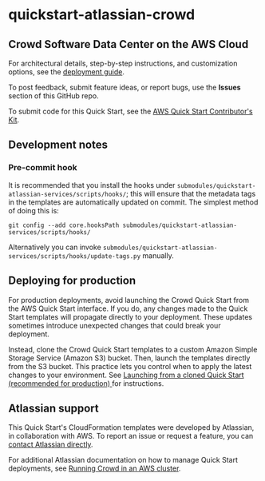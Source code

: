 # quickstart-atlassian-crowd
## Crowd Software Data Center on the AWS Cloud
For architectural details, step-by-step instructions, and customization options, see the [deployment guide](https://fwd.aws/g6Q3D).

To post feedback, submit feature ideas, or report bugs, use the **Issues** section of this GitHub repo. 

To submit code for this Quick Start, see the [AWS Quick Start Contributor's Kit](https://aws-quickstart.github.io/).

## Development notes

### Pre-commit hook

It is recommended that you install the hooks under `submodules/quickstart-atlassian-services/scripts/hooks/`; this will
ensure that the metadata tags in the templates are automatically updated on
commit. The simplest method of doing this is:

    git config --add core.hooksPath submodules/quickstart-atlassian-services/scripts/hooks/

Alternatively you can invoke
`submodules/quickstart-atlassian-services/scripts/hooks/update-tags.py`
manually.

## Deploying for production

For production deployments, avoid launching the Crowd Quick Start from the AWS Quick Start interface. If you do, any changes made to the Quick Start templates will propagate directly to your deployment. These updates sometimes introduce unexpected changes that could break your deployment.

Instead, clone the Crowd Quick Start templates to a custom Amazon Simple Storage Service (Amazon S3) bucket. Then, launch the templates directly from the S3 bucket. This practice lets you control when to apply the latest changes to your environment. See [Launching from a cloned Quick Start (recommended for production)
](https://aws-quickstart.github.io/quickstart-atlassian-crowd/#_launching_from_a_cloned_quick_start_recommended_for_production) for instructions.

## Atlassian support

This Quick Start's CloudFormation templates were developed by Atlassian, in collaboration with AWS. To report an issue or request a feature, you can [contact Atlassian directly](https://support.atlassian.com/contact/#/).

For additional Atlassian documentation on how to manage Quick Start deployments, see [Running Crowd in an AWS cluster](https://confluence.atlassian.com/x/9uOJOw).
